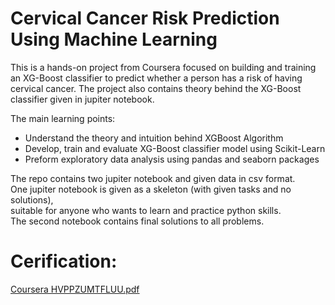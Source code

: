 # Cervical Cancer Risk Prediction Using Machine Learning

This is a hands-on project from Coursera focused on building and training an XG-Boost classifier to predict whether a person has a risk of having cervical cancer.
The project also contains theory behind the XG-Boost classifier given in jupiter notebook.

The main learning points:
* Understand the theory and intuition behind XGBoost Algorithm
* Develop, train and evaluate XG-Boost classifier model using Scikit-Learn
* Preform exploratory data analysis using pandas and seaborn packages

The repo contains two jupiter notebook and given data in csv format.  
One jupiter notebook is given as a skeleton (with given tasks and no solutions),  
suitable for anyone who wants to learn and practice python skills.    
The second notebook contains final solutions to all problems.  


# Cerification:

[Coursera HVPPZUMTFLUU.pdf](https://github.com/zlidijaz/Cervical_Cancer_Risk_Prediction_Using_ML/files/14110900/Coursera.HVPPZUMTFLUU.pdf)
